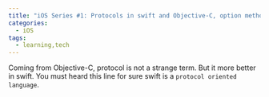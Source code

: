 ```yaml
---
title: "iOS Series #1: Protocols in swift and Objective-C, option methods"
categories:
  - iOS
tags:
  - learning,tech
---
```

Coming from Objective-C, protocol is not a strange term. But it more better in swift. 
You must heard this line for sure swift is a `protocol oriented language`. 
